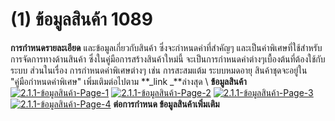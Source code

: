 # (1)    ข้อมูลสินค้า 1089

**การกำหนดรายละเอียด** และข้อมูลเกี่ยวกับสินค้า ซึ่งจะกำหนดค่าที่สำคัญๆ
และเป็นค่าพิเศษที่ใช้สำหรับการจัดการทางด้านสินค้า
ซึ่งในคู่มือการสร้างสินค้าใหม่นี้
จะเป็นการกำหนดค่าต่างๆเบื้องต้นที่ต้องใช้กับระบบ ส่วนในเรื่อง
การกำหนดค่าพิเศษต่างๆ เช่น การสะสมแต้ม ระบบหมดอายุ สินค้าชุดจะอยู่ใน
"คู่มือกำหนดค่าพิเศษ" เพิ่มเติมต่อไปตาม **_link _**ล่างสุด \ **ข้อมูลสินค้า**
[![2.1.1-ข้อมูลสินค้า-Page-1](http://www.smlaccount.com/manual/wp-content/uploads/2017/11/2.1.1-ข้อมูลสินค้า-Page-1.jpg)](http://www.smlaccount.com/manual/wp-content/uploads/2017/11/2.1.1-ข้อมูลสินค้า-Page-1.jpg)
[![2.1.1-ข้อมูลสินค้า-Page-2](http://www.smlaccount.com/manual/wp-content/uploads/2017/11/2.1.1-ข้อมูลสินค้า-Page-2.jpg)](http://www.smlaccount.com/manual/wp-content/uploads/2017/11/2.1.1-ข้อมูลสินค้า-Page-2.jpg)
[![2.1.1-ข้อมูลสินค้า-Page-3](http://www.smlaccount.com/manual/wp-content/uploads/2017/11/2.1.1-ข้อมูลสินค้า-Page-3.jpg)](http://www.smlaccount.com/manual/wp-content/uploads/2017/11/2.1.1-ข้อมูลสินค้า-Page-3.jpg)
[![2.1.1-ข้อมูลสินค้า-Page-4](http://www.smlaccount.com/manual/wp-content/uploads/2017/11/2.1.1-ข้อมูลสินค้า-Page-4.jpg)](http://www.smlaccount.com/manual/wp-content/uploads/2017/11/2.1.1-ข้อมูลสินค้า-Page-4.jpg)   **ต่อการกำหนด
ข้อมูลสินค้าเพิ่มเติม**  

